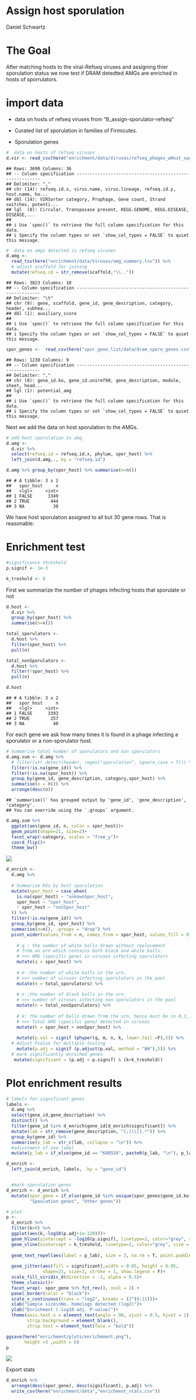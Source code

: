 Assign host sporulation
================
Daniel Schwartz

# The Goal

After matching hosts to the viral-Refseq viruses and assigning thier
sporulation status we now test if DRAM detedted AMGs are enriched in
hosts of sporrulators.

# import data

-   data on hosts of refseq viruses from “B_assign-sporulator-refseq”

-   Curated list of sporulation in families of Firmicutes.

-   Sporulation genes

``` r
#  data on hosts of refseq viruses
d.vir <- read_csv(here("enrichment/data/Viruses/refseq_phages_wHost_spor.csv"))
```

    ## Rows: 3690 Columns: 36
    ## -- Column specification --------------------------------------------------------
    ## Delimiter: ","
    ## chr (14): refseq.id.x, virus.name, virus.lineage, refseq.id.y, host.name, ho...
    ## dbl (14): VIRSorter category, Prophage, Gene count, Strand switches, potenti...
    ## lgl  (8): Circular, Transposase present, KEGG.GENOME, KEGG.DISEASE, DISEASE,...
    ## 
    ## i Use `spec()` to retrieve the full column specification for this data.
    ## i Specify the column types or set `show_col_types = FALSE` to quiet this message.

``` r
#  data on amgs detected in refseq viruses
d.amg <- 
  read_tsv(here("enrichment/data/Viruses/amg_summary.tsv")) %>% 
  # adjust scaffold for joining
  mutate(refseq.id = str_remove(scaffold,"\\.."))
```

    ## Rows: 3823 Columns: 10
    ## -- Column specification --------------------------------------------------------
    ## Delimiter: "\t"
    ## chr (9): gene, scaffold, gene_id, gene_description, category, header, subhea...
    ## dbl (1): auxiliary_score
    ## 
    ## i Use `spec()` to retrieve the full column specification for this data.
    ## i Specify the column types or set `show_col_types = FALSE` to quiet this message.

``` r
spor_genes <-  read_csv(here("spor_gene_list/data/dram_spore_genes.csv"))
```

    ## Rows: 1230 Columns: 9
    ## -- Column specification --------------------------------------------------------
    ## Delimiter: ","
    ## chr (8): gene_id.ko, gene_id.uniref90, gene_description, module, sheet, head...
    ## lgl (1): potential_amg
    ## 
    ## i Use `spec()` to retrieve the full column specification for this data.
    ## i Specify the column types or set `show_col_types = FALSE` to quiet this message.

Next we add the data on host sporulation to the AMGs.

``` r
# add host sporulation to amg
d.amg <-
  d.vir %>% 
  select(refseq.id = refseq.id.x, phylum, spor_host) %>% 
  left_join(d.amg,., by = "refseq.id")

d.amg %>% group_by(spor_host) %>% summarise(n=n())
```

    ## # A tibble: 3 x 2
    ##   spor_host     n
    ##   <lgl>     <int>
    ## 1 FALSE      3349
    ## 2 TRUE        444
    ## 3 NA           30

We have host sporulation assigned to all but 30 gene rows. That is
reasonable.

# Enrichment test

``` r
#significance threshold
p.signif <- 1e-3

k_treshold <- 8
```

First we summarize the number of phages infecting hosts that sporulate
or not

``` r
d.host <- 
  d.vir %>% 
  group_by(spor_host) %>% 
  summarise(n=n())

total_sporulators <- 
  d.host %>% 
  filter(spor_host) %>% 
  pull(n) 

total_nonSporulators <- 
  d.host %>% 
  filter(!spor_host) %>% 
  pull(n) 

d.host
```

    ## # A tibble: 3 x 2
    ##   spor_host     n
    ##   <lgl>     <int>
    ## 1 FALSE      3393
    ## 2 TRUE        257
    ## 3 NA           40

For each gene we ask how many times it is found in a phage infecting a
sporulator or a non-sporulator host.

``` r
# Summarise total number of sporulators and non sporulators
d.amg.sum <- d.amg %>%
  # filter(str_detect(header, regex("sporulation", ignore_case = T))) %>%
  filter(!is.na(gene_id)) %>% 
  filter(!is.na(spor_host)) %>% 
  group_by(gene_id, gene_description, category,spor_host) %>%
  summarise(n = n()) %>%
  arrange(desc(n))
```

    ## `summarise()` has grouped output by 'gene_id', 'gene_description', 'category'.
    ## You can override using the `.groups` argument.

``` r
d.amg.sum %>%
  ggplot(aes(gene_id, n, color = spor_host))+
  geom_point(shape=21, size=2)+
  facet_wrap(~category, scales = "free_y")+
  coord_flip()+
  theme_bw()
```

![](C_enrichment_sporulators_files/figure-gfm/unnamed-chunk-5-1.png)<!-- -->

``` r
d_enrich <- 
  d.amg %>% 
  
  # Summarize KOs by host sporulation
  mutate(spor_host = case_when(
    is.na(spor_host) ~ "unkownSpor_host",
    spor_host ~ "spor_host",
    ! spor_host ~ "nonSpor_host"
  )) %>% 
  filter(!is.na(gene_id)) %>% 
  group_by(gene_id, spor_host) %>% 
  summarise(n=n(), .groups = "drop") %>% 
  pivot_wider(values_from = n, names_from = spor_host, values_fill = 0) %>% 
    
    # q : the number of white balls drawn without replacement 
    # from an urn which contains both black and white balls.
    # >>> AMG (specific gene) in viruses infecting sporulators
    mutate(q = spor_host) %>% 
    
    # m :the number of white balls in the urn.
    # >>> number of viruses infecting sporulators in the pool
    mutate(m = total_sporulators) %>% 
    
    # n :the number of black balls in the urn.
    # >>> number of viruses infecting non-sporulators in the pool
    mutate(n = total_nonSporulators) %>% 
    
    # k: the number of balls drawn from the urn, hence must be in 0,1,., m+n.
    # >>> Total AMG (specific gene) detected in viruses
    mutate(k = spor_host + nonSpor_host) %>% 
    
    mutate(p.val = signif (phyper(q, m, n, k, lower.tail =F),5)) %>% 
  # Adjust Pvalue for multiple testing
    mutate(p.adj = signif (p.adjust(p.val, method = "BH"),5)) %>% 
  # mark significantly enriched genes
   mutate(significant = (p.adj < p.signif) & (k>k_treshold))
```

# Plot enrichment results

``` r
# labels for significant genes
labels <- 
  d.amg %>% 
  select(gene_id,gene_description) %>% 
  distinct() %>% 
  filter(gene_id %in% d_enrich$gene_id[d_enrich$significant]) %>% 
  mutate(lab = str_remove(gene_description, "[;|\\[].*")) %>% 
  group_by(gene_id) %>% 
  summarise(p_lab = str_c(lab, collapse = "\n")) %>% 
  #adjustment of one label
  mutate(p_lab = if_else(gene_id == "K00558", paste0(p_lab, "\n"), p_lab))

d_enrich <-
  left_join(d_enrich, labels,  by = "gene_id") 


  #mark sporulation genes
d_enrich <- d_enrich %>% 
  mutate(spor_gene = if_else(gene_id %in% unique(spor_genes$gene_id.ko),
         "Spoulation genes", "Other genes"))

# plot
p <-
  d_enrich %>% 
  filter(k>0) %>%
  ggplot(aes(k,-log10(p.adj+1e-120)))+
  geom_hline(yintercept = -log10(p.signif), linetype=2, color="grey", size = 1)+
  geom_vline(xintercept = k_treshold, linetype=2, color="grey", size = 1)+
  
  geom_text_repel(aes(label = p_lab), size = 3, na.rm = T, point.padding = 2, min.segment.length = 0,seed = 123)+
  
  geom_jitter(aes(fill = significant),width = 0.05, height = 0.05,
              shape=21, size=3, stroke = 1, show.legend = F)+
  scale_fill_viridis_d(direction = -1, alpha = 0.5)+
  theme_classic()+
  facet_wrap(~ spor_gene %>% fct_rev(), ncol = 2) +
  panel_border(color = "black")+
  scale_x_continuous(trans = "log2", breaks = (2^(0:11)))+
  xlab("Sample size\nNo. homologs detected (log2)")+
  ylab("Enrichment (-log10 adj. P-value)")+
  theme(axis.text.x = element_text(angle = 90, vjust = 0.5, hjust = 1),
        strip.background = element_blank(),
        strip.text = element_text(face = "bold"))

ggsave(here("enrichment/plots/enrichmnent.png"),
       height =3 ,width = 6)
p
```

![](C_enrichment_sporulators_files/figure-gfm/unnamed-chunk-7-1.png)<!-- -->

Export stats

``` r
d_enrich %>% 
  arrange(desc(spor_gene), desc(significant), p.adj) %>% 
  write_csv(here("enrichment/data","enrichment_stats.csv"))
```

